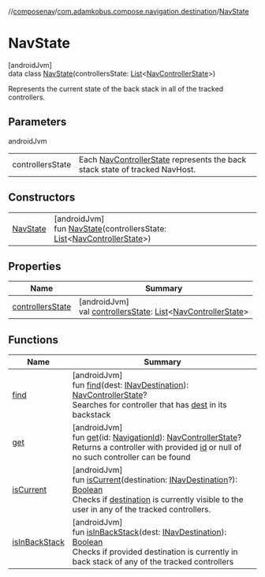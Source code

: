 //[composenav](../../../index.md)/[com.adamkobus.compose.navigation.destination](../index.md)/[NavState](index.md)

# NavState

[androidJvm]\
data class [NavState](index.md)(controllersState: [List](https://kotlinlang.org/api/latest/jvm/stdlib/kotlin.collections/-list/index.html)&lt;[NavControllerState](../-nav-controller-state/index.md)&gt;)

Represents the current state of the back stack in all of the tracked controllers.

## Parameters

androidJvm

| | |
|---|---|
| controllersState | Each [NavControllerState](../-nav-controller-state/index.md) represents the back stack state of tracked NavHost. |

## Constructors

| | |
|---|---|
| [NavState](-nav-state.md) | [androidJvm]<br>fun [NavState](-nav-state.md)(controllersState: [List](https://kotlinlang.org/api/latest/jvm/stdlib/kotlin.collections/-list/index.html)&lt;[NavControllerState](../-nav-controller-state/index.md)&gt;) |

## Properties

| Name | Summary |
|---|---|
| [controllersState](controllers-state.md) | [androidJvm]<br>val [controllersState](controllers-state.md): [List](https://kotlinlang.org/api/latest/jvm/stdlib/kotlin.collections/-list/index.html)&lt;[NavControllerState](../-nav-controller-state/index.md)&gt; |

## Functions

| Name | Summary |
|---|---|
| [find](find.md) | [androidJvm]<br>fun [find](find.md)(dest: [INavDestination](../-i-nav-destination/index.md)): [NavControllerState](../-nav-controller-state/index.md)?<br>Searches for controller that has [dest](find.md) in its backstack |
| [get](get.md) | [androidJvm]<br>fun [get](get.md)(id: [NavigationId](../../com.adamkobus.compose.navigation/-navigation-id/index.md)): [NavControllerState](../-nav-controller-state/index.md)?<br>Returns a controller with provided [id](get.md) or null of no such controller can be found |
| [isCurrent](is-current.md) | [androidJvm]<br>fun [isCurrent](is-current.md)(destination: [INavDestination](../-i-nav-destination/index.md)?): [Boolean](https://kotlinlang.org/api/latest/jvm/stdlib/kotlin/-boolean/index.html)<br>Checks if [destination](is-current.md) is currently visible to the user in any of the tracked controllers. |
| [isInBackStack](is-in-back-stack.md) | [androidJvm]<br>fun [isInBackStack](is-in-back-stack.md)(dest: [INavDestination](../-i-nav-destination/index.md)): [Boolean](https://kotlinlang.org/api/latest/jvm/stdlib/kotlin/-boolean/index.html)<br>Checks if provided destination is currently in back stack of any of the tracked controllers |
